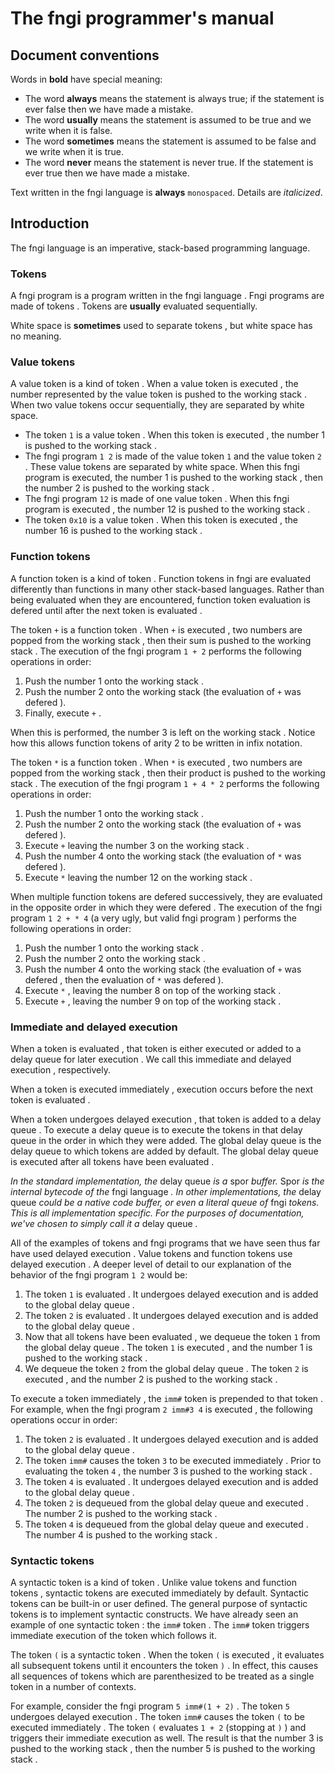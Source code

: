 <div>
<!-- Generated by cxt.py from manual.cxt -->
<h1>The fngi programmer&#x27;s manual</h1><h2>Document conventions</h2>Words in <b>bold</b> have special meaning:</p><p><ul><li>The word <span>			<b>always</b>			</span> means the statement is always true; if the statement is ever false then we have made a mistake.</li><li>The word <span>			<b>usually</b>			</span> means the statement is assumed to be true and we write when it is false.</li><li>The word <span>		<b>sometimes</b>			</span> means the statement is assumed to be false and we write when it is true.</li><li>The word <span>			<b>never</b>			</span> means the statement is never true. If the statement is ever true then we have made a mistake.</li></ul>Text written in the <span>		fngi language			</span> is <span>			<b>always</b>			</span> <code>monospaced</code>. Details are <i>italicized</i>. </p><p><h2>Introduction</h2>The <span>		fngi language			</span> is an imperative, stack-based programming language.</p><p><h3><span>		Tokens				</span></h3>A <span>		fngi program			</span> is a program written in the <span>		fngi language			</span>. <span>		Fngi programs			</span> are made of <span>			tokens				</span>. <span>		Tokens				</span> are <span>			<b>usually</b>			</span> <span>		evaluated			</span> sequentially.</p><p></p><p>White space is <span>		<b>sometimes</b>			</span> used to separate <span>			tokens				</span>, but white space has no meaning.</p><p><h3><span>		Value tokens			</span></h3>A <span>		value token			</span> is a kind of <span>			token				</span>. When a <span>		value token			</span> is <span>		executed			</span>, the <span>			number				</span> represented by the <span>		value token			</span> is pushed to the <span>		working stack			</span>. When two <span>		value tokens			</span> occur sequentially, they are separated by white space.</p><p><ul><li>The <span>			token				</span> <span>		<code>1</code>				</span> is a <span>		value token			</span>. When this <span>			token				</span> is <span>		executed			</span>, the <span>			number				</span> 1 is pushed to the <span>		working stack			</span>.</li><li>The <span>		fngi program			</span> <span>		<code>1 2</code>			</span> is made of the <span>		value token			</span> <span>		<code>1</code>				</span> and the <span>		value token			</span> <span>		<code>2</code>				</span>. These <span>		value tokens			</span> are separated by white space. When this <span>		fngi program			</span> is executed, the <span>			number				</span> 1 is pushed to the <span>		working stack			</span>, then the <span>			number				</span> 2 is pushed to the <span>		working stack			</span>. </li><li>The <span>		fngi program			</span> <span>		<code>12</code>			</span> is made of one <span>		value token			</span>. When this <span>		fngi program			</span> is <span>		executed			</span>, the <span>			number				</span> 12 is pushed to the <span>		working stack			</span>.</li><li>The <span>			token				</span> <span>		<code>0x10</code>			</span> is a <span>		value token			</span>. When this <span>			token				</span> is <span>		executed			</span>, the <span>			number				</span> 16 is pushed to the <span>		working stack			</span>.</li></ul><h3><span>	Function tokens			</span></h3>A <span>		function token			</span> is a kind of <span>			token				</span>. <span>	Function tokens			</span> in <span>			fngi				</span> are <span>		evaluated			</span> differently than functions in many other stack-based languages. Rather than being <span>		evaluated			</span> when they are encountered, <span>		function token			</span> <span>		evaluation			</span> is <span>			defered				</span> until after the next <span>			token				</span> is <span>		evaluated			</span>.</p><p>The <span>			token				</span> <span>		<code>+</code>				</span> is a <span>		function token			</span>. When <span>		<code>+</code>				</span> is <span>		executed			</span>, two <span>			numbers				</span> are popped from the <span>		working stack			</span>, then their sum is pushed to the <span>		working stack			</span>. The <span>		execution			</span> of the <span>		fngi program			</span> <span>	<code>1 + 2</code>			</span> performs the following operations in order:</p><p><ol><li value="1">Push the <span>			number				</span> 1 onto the <span>		working stack			</span>.</li><li value="2">Push the <span>			number				</span> 2 onto the <span>		working stack			</span> (the <span>		evaluation			</span> of <span>		<code>+</code>				</span> was <span>			defered				</span>).</li><li value="3">Finally, execute <span>		<code>+</code>				</span>.</li></ol>When this is performed, the <span>			number				</span> 3 is left on the <span>		working stack			</span>. Notice how this allows <span>		function tokens			</span> of arity 2 to be written in infix notation.</p><p>The token <span>		<code>*</code>				</span> is a <span>		function token			</span>. When <span>		<code>*</code>				</span> is <span>		executed			</span>, two <span>			numbers				</span> are popped from the <span>		working stack			</span>, then their product is pushed to the <span>		working stack			</span>. The <span>		execution			</span> of the <span>		fngi program			</span> <span>	<code>1 + 4 * 2</code>			</span> performs the following operations in order:</p><p><ol><li value="1">Push the <span>			number				</span> 1 onto the <span>		working stack			</span>.</li><li value="2">Push the <span>			number				</span> 2 onto the <span>		working stack			</span> (the <span>		evaluation			</span> of <span>		<code>+</code>				</span> was <span>			defered				</span>).</li><li value="3">Execute <span>		<code>+</code>				</span> leaving the <span>			number				</span> 3 on the <span>		working stack			</span>.</li><li value="4">Push the <span>			number				</span> 4 onto the <span>		working stack			</span> (the <span>		evaluation			</span> of <span>		<code>*</code>				</span> was <span>			defered				</span>).</li><li value="5">Execute <span>		<code>*</code>				</span> leaving the <span>			number				</span> 12 on the <span>		working stack			</span>.</li></ol>When multiple <span>		function tokens			</span> are <span>			defered				</span> successively, they are <span>		evaluated			</span> in the opposite order in which they were <span>			defered				</span>. The <span>		execution			</span> of the <span>		fngi program			</span> <span>	<code>1 2 + * 4</code>			</span> (a very ugly, but valid <span>		fngi program			</span>) performs the following operations in order:</p><p><ol><li value="1">Push the <span>			number				</span> 1 onto the <span>		working stack			</span>.</li><li value="2">Push the <span>			number				</span> 2 onto the <span>		working stack			</span>.</li><li value="3">Push the <span>			number				</span> 4 onto the <span>		working stack			</span> (the <span>		evaluation			</span> of <span>		<code>+</code>				</span> was <span>			defered				</span>, then the <span>		evaluation			</span> of <span>		<code>*</code>				</span> was <span>			defered				</span>).</li><li value="4">Execute <span>		<code>*</code>				</span>, leaving the <span>			number				</span> 8 on top of the <span>		working stack			</span>.</li><li value="5">Execute <span>		<code>+</code>				</span>, leaving the <span>			number				</span> 9 on top of the <span>		working stack			</span>.</li></ol><h3><span>		Immediate			</span> and <span>			delayed				</span> <span>		execution			</span></h3>When a <span>			token				</span> is <span>		evaluated			</span>, that <span>			token				</span> is either <span>		executed			</span> or added to a <span>		delay queue			</span> for later <span>		execution			</span>. We call this <span>		immediate			</span> and <span>			delayed				</span> <span>		execution			</span>, respectively.</p><p>When a <span>			token				</span> is <span>		executed			</span> <span>		immediately			</span>, <span>		execution			</span> occurs before the next <span>			token				</span> is <span>		evaluated			</span>.</p><p>When a <span>			token				</span> undergoes <span>			delayed				</span> <span>		execution			</span>, that <span>			token				</span> is added to a <span>		delay queue			</span>. To <span>			execute				</span> a <span>		delay queue			</span> is to <span>			execute				</span> the <span>			tokens				</span> in that <span>		delay queue			</span> in the order in which they were added. The <span>	global delay queue		</span> is the <span>		delay queue			</span> to which <span>			tokens				</span> are added by default. The <span>	global delay queue		</span> is <span>		executed			</span> after all <span>			tokens				</span> have been <span>		evaluated			</span>.</p><p><i>In the standard implementation, the </i><span>		delay queue			</span><i> is a </i><span>			spor				</span><i> buffer. </i><span>			Spor				</span><i> is the internal bytecode of the </i><span>		fngi language			</span><i>. In other implementations, the </i><span>		delay queue			</span><i> could be a native code buffer, or even a literal queue of </i><span>			fngi				</span><i> tokens. This is all implementation specific. For the purposes of documentation, we&#x27;ve chosen to simply call it a </i><span>		delay queue			</span><i>.</i></p><p>All of the examples of <span>			tokens				</span> and <span>		fngi programs			</span> that we have seen thus far have used <span>			delayed				</span> <span>		execution			</span>. <span>		Value tokens			</span> and <span>		function tokens			</span> use <span>			delayed				</span> <span>		execution			</span>. A deeper level of detail to our explanation of the behavior of the <span>		fngi program			</span> <span>		<code>1 2</code>			</span> would be:</p><p><ol><li value="1">The <span>			token				</span> <span>		<code>1</code>				</span> is <span>		evaluated			</span>. It undergoes <span>			delayed				</span> <span>		execution			</span> and is added to the <span>	global delay queue		</span>.</li><li value="2">The <span>			token				</span> <span>		<code>2</code>				</span> is <span>		evaluated			</span>. It undergoes <span>			delayed				</span> <span>		execution			</span> and is added to the <span>	global delay queue		</span>.</li><li value="3">Now that all <span>			tokens				</span> have been <span>		evaluated			</span>, we dequeue the <span>			token				</span> <span>		<code>1</code>				</span> from the <span>	global delay queue		</span>. The <span>			token				</span> <span>		<code>1</code>				</span> is <span>		executed			</span>, and the <span>			number				</span> 1 is pushed to the <span>		working stack			</span>.</li><li value="4">We dequeue the <span>			token				</span> <span>		<code>2</code>				</span> from the <span>	global delay queue		</span>. The token <span>		<code>2</code>				</span> is <span>		executed			</span>, and the <span>			number				</span> 2 is pushed to the <span>		working stack			</span>.</li></ol>To <span>			execute				</span> a <span>			token				</span> <span>		immediately			</span>, the <span>		<code>imm#</code>			</span> <span>			token				</span> is prepended to that <span>			token				</span>. For example, when the <span>		fngi program			</span> <span>	<code>2 imm#3 4</code>			</span> is <span>		executed			</span>, the following operations occur in order:</p><p><ol><li value="1">The <span>			token				</span> <span>		<code>2</code>				</span> is <span>		evaluated			</span>. It undergoes <span>			delayed				</span> <span>		execution			</span> and is added to the <span>	global delay queue		</span>.</li><li value="2">The <span>			token				</span> <span>		<code>imm#</code>			</span> causes the <span>			token				</span> <span>		<code>3</code>				</span> to be <span>		executed			</span> <span>		immediately			</span>. Prior to <span>		evaluating			</span> the <span>			token				</span> <span>		<code>4</code>				</span>, the <span>			number				</span> 3 is pushed to the <span>		working stack			</span>.</li><li value="3">The <span>			token				</span> <span>		<code>4</code>				</span> is <span>		evaluated			</span>. It undergoes <span>			delayed				</span> <span>		execution			</span> and is added to the <span>	global delay queue		</span>.</li><li value="4">The <span>			token				</span> <span>		<code>2</code>				</span> is dequeued from the <span>	global delay queue		</span> and <span>		executed			</span>. The <span>			number				</span> 2 is pushed to the <span>		working stack			</span>.</li><li value="5">The <span>			token				</span> <span>		<code>4</code>				</span> is dequeued from the <span>	global delay queue		</span> and <span>		executed			</span>. The <span>			number				</span> 4 is pushed to the <span>		working stack			</span>.</li></ol><h3><span>	Syntactic tokens		</span></h3>A <span>		syntactic token			</span> is a kind of <span>			token				</span>. Unlike <span>		value tokens			</span> and <span>		function tokens			</span>, <span>		syntactic tokens		</span> are <span>		executed			</span> <span>		immediately			</span> by default. <span>	Syntactic tokens		</span> can be built-in or user defined. The general purpose of <span>		syntactic tokens		</span> is to implement syntactic constructs. We have already seen an example of one <span>		syntactic token			</span>: the <span>		<code>imm#</code>			</span> <span>			token				</span>. The <span>		<code>imm#</code>			</span> <span>			token				</span> triggers <span>		immediate			</span> <span>		execution			</span> of the <span>			token				</span> which follows it.</p><p>The <span>			token				</span> <span>	<code>(</code>				</span> is a <span>		syntactic token			</span>. When the <span>			token				</span> <span>	<code>(</code>				</span> is <span>		executed			</span>, it <span>		evaluates			</span> all subsequent <span>			tokens				</span> until it encounters the <span>			token				</span> <span>	<code>)</code>				</span>. In effect, this causes all sequences of <span>			tokens				</span> which are parenthesized to be treated as a single <span>			token				</span> in a number of contexts.</p><p>For example, consider the <span>		fngi program			</span> <span>	<code>5 imm#(1 + 2)</code>		</span>. The <span>			token				</span> <span>		<code>5</code>				</span> undergoes <span>			delayed				</span> <span>		execution			</span>. The <span>			token				</span> <span>		<code>imm#</code>			</span> causes the token <span>	<code>(</code>				</span> to be <span>		executed			</span> <span>		immediately			</span>. The <span>			token				</span> <span>	<code>(</code>				</span> <span>		evaluates			</span> <span>	<code>1 + 2</code>			</span> (stopping at <span>	<code>)</code>				</span>) and triggers their <span>		immediate			</span> <span>		execution			</span> as well. The result is that the <span>			number				</span> 3 is pushed to the <span>		working stack			</span>, then the <span>			number				</span> 5 is pushed to the <span>		working stack			</span>.</p><p></p><p></p><p></p><p></p><p></p><p></p><p></p><p></p><p></p><p></div>